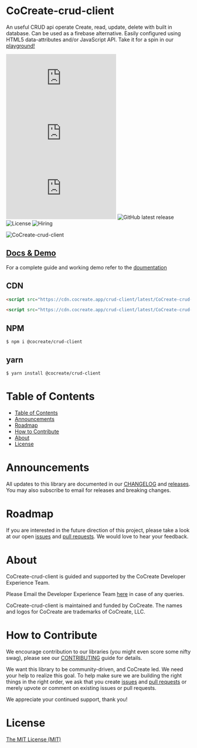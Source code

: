 # CoCreate-crud-client

An useful CRUD api operate Create, read, update, delete with built in database. Can be used as a firebase alternative. Easily configured using HTML5 data-attributes and/or JavaScript API. Take it for a spin in our [playground!](https://cocreate.app/docs/crud-client)

![minified](https://img.badgesize.io/https://cdn.cocreate.app/crud-client/latest/CoCreate-crud-client.min.js?style=flat-square&label=minified&color=orange)
![gzip](https://img.badgesize.io/https://cdn.cocreate.app/crud-client/latest/CoCreate-crud-client.min.js?compression=gzip&style=flat-square&label=gzip&color=yellow)
![brotli](https://img.badgesize.io/https://cdn.cocreate.app/crud-client/latest/CoCreate-crud-client.min.js?compression=brotli&style=flat-square&label=brotli)
![GitHub latest release](https://img.shields.io/github/v/release/CoCreate-app/CoCreate-crud-client?style=flat-square)
![License](https://img.shields.io/github/license/CoCreate-app/CoCreate-crud-client?style=flat-square)
![Hiring](https://img.shields.io/static/v1?style=flat-square&label=&message=Hiring&color=blueviolet)

![CoCreate-crud-client](https://cdn.cocreate.app/docs/CoCreate-crud-client.gif)

## [Docs & Demo](https://cocreate.app/docs/crud-client)

For a complete guide and working demo refer to the [doumentation](https://cocreate.app/docs/crud-client)

## CDN

```html
<script src="https://cdn.cocreate.app/crud-client/latest/CoCreate-crud-client.min.js"></script>
```

```html
<script src="https://cdn.cocreate.app/crud-client/latest/CoCreate-crud-client.min.css"></script>
```

## NPM

```shell
$ npm i @cocreate/crud-client
```

## yarn

```shell
$ yarn install @cocreate/crud-client
```

# Table of Contents

- [Table of Contents](#table-of-contents)
- [Announcements](#announcements)
- [Roadmap](#roadmap)
- [How to Contribute](#how-to-contribute)
- [About](#about)
- [License](#license)

<a name="announcements"></a>

# Announcements

All updates to this library are documented in our [CHANGELOG](https://github.com/CoCreate-app/CoCreate-crud-client/blob/master/CHANGELOG.md) and [releases](https://github.com/CoCreate-app/CoCreate-crud-client/releases). You may also subscribe to email for releases and breaking changes.

<a name="roadmap"></a>

# Roadmap

If you are interested in the future direction of this project, please take a look at our open [issues](https://github.com/CoCreate-app/CoCreate-crud-client/issues) and [pull requests](https://github.com/CoCreate-app/CoCreate-crud-client/pulls). We would love to hear your feedback.

<a name="about"></a>

# About

CoCreate-crud-client is guided and supported by the CoCreate Developer Experience Team.

Please Email the Developer Experience Team [here](mailto:develop@cocreate.app) in case of any queries.

CoCreate-crud-client is maintained and funded by CoCreate. The names and logos for CoCreate are trademarks of CoCreate, LLC.

<a name="contribute"></a>

# How to Contribute

We encourage contribution to our libraries (you might even score some nifty swag), please see our [CONTRIBUTING](https://github.com/CoCreate-app/CoCreate-crud-client/blob/master/CONTRIBUTING.md) guide for details.

We want this library to be community-driven, and CoCreate led. We need your help to realize this goal. To help make sure we are building the right things in the right order, we ask that you create [issues](https://github.com/CoCreate-app/CoCreate-crud-client/issues) and [pull requests](https://github.com/CoCreate-app/CoCreate-crud-client/pulls) or merely upvote or comment on existing issues or pull requests.

We appreciate your continued support, thank you!

# License

[The MIT License (MIT)](https://github.com/CoCreate-app/CoCreate-crud-client/blob/master/LICENSE)
